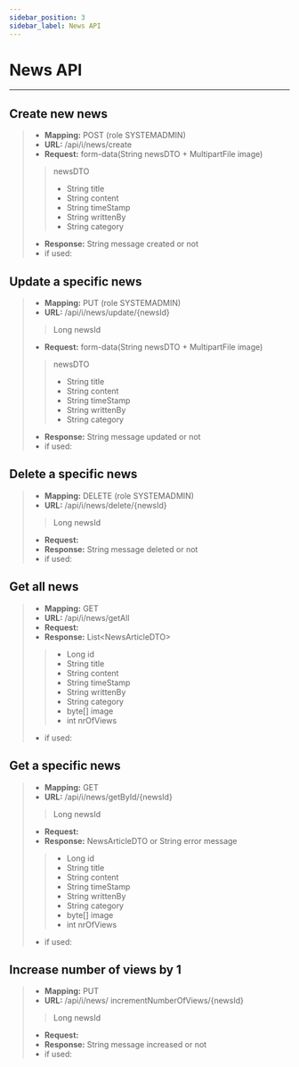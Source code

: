 ```yaml
---
sidebar_position: 3
sidebar_label: News API
---
```


# News API

---
##	Create new news
>- **Mapping:** POST (role SYSTEMADMIN)
>- **URL:** 	/api/i/news/create
>- **Request:** form-data(String newsDTO + MultipartFile image)
>> newsDTO
>>- String title
>>- String content
>>- String timeStamp
>>- String writtenBy
>>- String category
>- **Response:** String message created or not
>- if used: 

## Update a specific news
>- **Mapping:** PUT (role SYSTEMADMIN)
>- **URL:** /api/i/news/update/{newsId}
>> Long newsId
>- **Request:** form-data(String newsDTO + MultipartFile image)
>> newsDTO
>>- String title
>>- String content
>>- String timeStamp
>>- String writtenBy
>>- String category
>- **Response:** String message updated or not
>- if used: 

## Delete a specific news
>- **Mapping:** DELETE (role SYSTEMADMIN)
>- **URL:** /api/i/news/delete/{newsId}
>> Long newsId
>- **Request:** 
>- **Response:** String message deleted or not
>- if used: 

## Get all news
>- **Mapping:** GET
>- **URL:** /api/i/news/getAll
>- **Request:** 
>- **Response:** List&LT;NewsArticleDTO>
>>- Long id
>>- String title
>>- String content
>>- String timeStamp
>>- String writtenBy
>>- String category
>>- byte[] image
>>- int nrOfViews
>- if used: 

## Get a specific news
>- **Mapping:** GET
>- **URL:** /api/i/news/getById/{newsId}
>> Long newsId
>- **Request:** 
>- **Response:** NewsArticleDTO or String error message
>>- Long id
>>- String title
>>- String content
>>- String timeStamp
>>- String writtenBy
>>- String category
>>- byte[] image
>>- int nrOfViews
>- if used: 

## Increase number of views by 1
>- **Mapping:** PUT
>- **URL:** /api/i/news/
incrementNumberOfViews/{newsId}
>> Long newsId
>- **Request:** 
>- **Response:** String message increased or not
>- if used: 